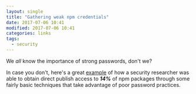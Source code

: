 ```yaml
---
layout: single
title: "Gathering weak npm credentials"
date: 2017-07-06 10:41
modified: 2017-07-06 10:41
categories: links
tags:
  - security
---
```


We *all* know the importance of strong passwords, don't we?

In case you don't, here's a great
[example](https://github.com/ChALkeR/notes/blob/master/Gathering-weak-npm-credentials.md)
of how a security researcher was able to
obtain direct publish access to ***14%*** of npm packages through some fairly
basic techniques that take advantage of poor password practices.
